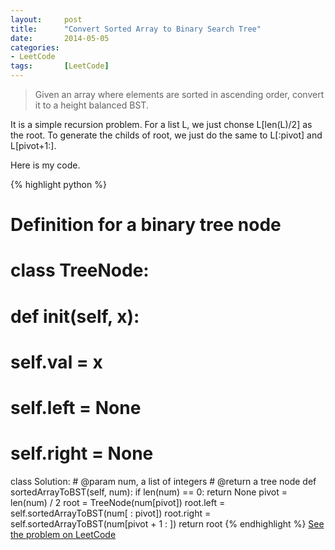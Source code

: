 ```yaml
---
layout: 	post
title:  	"Convert Sorted Array to Binary Search Tree"
date:   	2014-05-05
categories: 
- LeetCode
tags:		[LeetCode]
---
```


>Given an array where elements are sorted in ascending order, convert it to a height balanced BST.

It is a simple recursion problem. For a list L, we just chonse L[len(L)/2] as the root. To generate the childs of root, we just do the same to L[:pivot] and L[pivot+1:].

Here is my code.


{% highlight python %}
# Definition for a  binary tree node
# class TreeNode:
#     def __init__(self, x):
#         self.val = x
#         self.left = None
#         self.right = None

class Solution:
	# @param num, a list of integers
	# @return a tree node
	def sortedArrayToBST(self, num):
		if len(num) == 0:
			return None
		pivot = len(num) / 2
		root = TreeNode(num[pivot])
		root.left  = self.sortedArrayToBST(num[ : pivot])
		root.right = self.sortedArrayToBST(num[pivot + 1 : ]) 
		return root
{% endhighlight %}
[See the problem on LeetCode](http://oj.leetcode.com/problems/convert-sorted-array-to-binary-search-tree/)